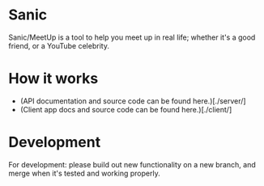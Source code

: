 # Sanic

Sanic/MeetUp is a tool to help you meet up in real life; whether it's a good
friend, or a YouTube celebrity.

# How it works
- (API documentation and source code can be found here.)[./server/]
- (Client app docs and source code can be found here.)[./client/]

# Development

For development: please build out new functionality on a new branch, and merge
when it's tested and working properly.
